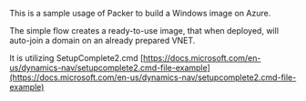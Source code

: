 
This is a sample usage of Packer to build a Windows image on Azure. 

The simple flow creates a ready-to-use image, that when deployed, will auto-join a domain on an already prepared VNET.

It is utilizing SetupComplete2.cmd 
[https://docs.microsoft.com/en-us/dynamics-nav/setupcomplete2.cmd-file-example](https://docs.microsoft.com/en-us/dynamics-nav/setupcomplete2.cmd-file-example)